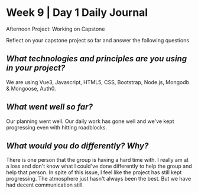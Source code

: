 # Week 9 | Day 1 Daily Journal

Afternoon Project: Working on Capstone

Reflect on your capstone project so far and answer the following questions

## *What technologies and principles are you using in your project?*
We are using Vue3, Javascript, HTML5, CSS, Bootstrap, Node.js, Mongodb & Mongoose, Auth0.

## *What went well so far?*
Our planning went well. Our daily work has gone well and we've kept progressing even with hitting roadblocks.

## *What would you do differently? Why?*
There is one person that the group is having a hard time with. I really am at a loss and don't know what I could've done differently to help the group and help that person. In spite of this issue, I feel like the project has still kept progressing. The atmosphere just hasn't always been the best. But we have had decent communication still.







